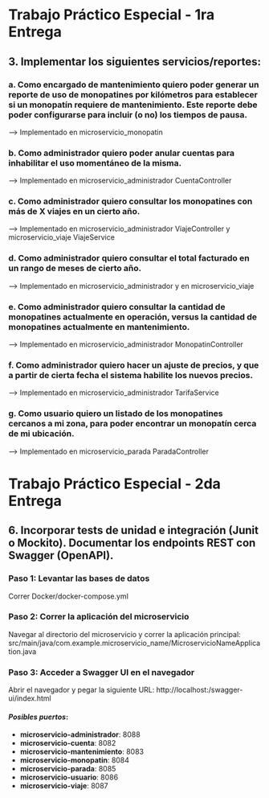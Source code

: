 <h1>Trabajo Práctico Especial - 1ra Entrega</h1>

<h2>3. Implementar los siguientes servicios/reportes:</h2>

### a. Como encargado de mantenimiento quiero poder generar un reporte de uso de monopatines por kilómetros para establecer si un monopatín requiere de mantenimiento. Este reporte debe poder configurarse para incluir (o no) los tiempos de pausa.
--> Implementado en microservicio_monopatin

### b. Como administrador quiero poder anular cuentas para inhabilitar el uso momentáneo de la misma.
--> Implementado en microservicio_administrador CuentaController

### c. Como administrador quiero consultar los monopatines con más de X viajes en un cierto año.
--> Implementado en microservicio_administrador ViajeController y microservicio_viaje ViajeService

### d. Como administrador quiero consultar el total facturado en un rango de meses de cierto año.
--> Implementado en microservicio_administrador y en microservicio_viaje

### e. Como administrador quiero consultar la cantidad de monopatines actualmente en operación, versus la cantidad de monopatines actualmente en mantenimiento.
--> Implementado en microservicio_administrador MonopatinController

### f. Como administrador quiero hacer un ajuste de precios, y que a partir de cierta fecha el sistema habilite los nuevos precios.
--> Implementado en microservicio_administrador TarifaService

### g. Como usuario quiero un listado de los monopatines cercanos a mi zona, para poder encontrar un monopatín cerca de mi ubicación.
--> Implementado en microservicio_parada ParadaController

<h1>Trabajo Práctico Especial - 2da Entrega</h1>

<h2>6. Incorporar tests de unidad e integración (Junit o Mockito). Documentar los endpoints REST con
Swagger (OpenAPI).</h2>

### **Paso 1**: Levantar las bases de datos
Correr Docker/docker-compose.yml

### **Paso 2**: Correr la aplicación del microservicio
Navegar al directorio del microservicio y correr la aplicación principal:
src/main/java/com.example.microservicio_name/MicroservicioNameApplication.java

### **Paso 3**: Acceder a Swagger UI en el navegador
Abrir el navegador y pegar la siguiente URL:
http://localhost:<puerto>/swagger-ui/index.html

#### _Posibles puertos_:
- **microservicio-administrador**: 8088
- **microservicio-cuenta**: 8082
- **microservicio-mantenimiento**: 8083
- **microservicio-monopatin**: 8084
- **microservicio-parada**: 8085
- **microservicio-usuario**: 8086
- **microservicio-viaje**: 8087

